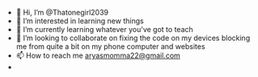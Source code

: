 - 👋 Hi, I’m @Thatonegirl2039
- 👀 I’m interested in learning new things
- 🌱 I’m currently learning whatever you've got to teach 
- 💞️ I’m looking to collaborate on fixing the code on my devices blocking me from quite a bit on my phone computer and websites
- 📫 How to reach me aryasmomma22@gmail.com
- 

<!---
Thatonegirl2039/Thatonegirl2039 is a ✨ special ✨ repository because its `README.md` (this file) appears on your GitHub profile.
You can click the Preview link to take a look at your changes.
--->
